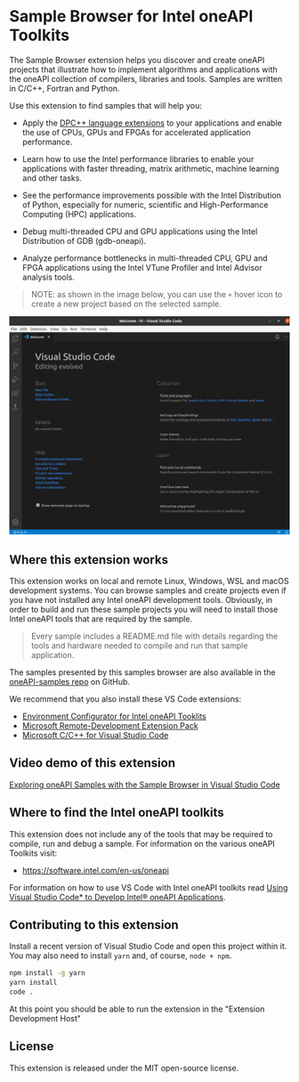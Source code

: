 # Sample Browser for Intel oneAPI Toolkits

The Sample Browser extension helps you discover and create oneAPI projects
that illustrate how to implement algorithms and applications with the oneAPI
collection of compilers, libraries and tools. Samples are written in C/C++,
Fortran and Python.

Use this extension to find samples that will help you:

* Apply the [DPC++ language extensions][dpcpp] to your applications and enable
  the use of CPUs, GPUs and FPGAs for accelerated application performance.

[dpcpp]: <https://spec.oneapi.io/versions/latest/elements/dpcpp/source/index.html>

* Learn how to use the Intel performance libraries to enable your applications
  with faster threading, matrix arithmetic, machine learning and other tasks.

* See the performance improvements possible with the Intel Distribution of
  Python, especially for numeric, scientific and High-Performance Computing
  (HPC) applications.

* Debug multi-threaded CPU and GPU applications using the Intel Distribution
  of GDB (gdb-oneapi).

* Analyze performance bottlenecks in multi-threaded CPU, GPU and FPGA
  applications using the Intel VTune Profiler and Intel Advisor analysis tools.

> NOTE: as shown in the image below, you can use the `+` hover icon to create
> a new project based on the selected sample.

![Gif of the extension in action](demo.gif)


## Where this extension works

This extension works on local and remote Linux, Windows, WSL and macOS
development systems. You can browse samples and create projects even if you
have not installed any Intel oneAPI development tools. Obviously, in order to
build and run these sample projects you will need to install those Intel
oneAPI tools that are required by the sample.

> Every sample includes a README.md file with details regarding the tools
> and hardware needed to compile and run that sample application.

The samples presented by this samples browser are also available in the
[oneAPI-samples repo](https://github.com/oneapi-src/oneAPI-samples) on GitHub.

We recommend that you also install these VS Code extensions:

* [Environment Configurator for Intel oneAPI Tooklits][env]
* [Microsoft Remote-Development Extension Pack][remote]
* [Microsoft C/C++ for Visual Studio Code][cpp]

[env]: <https://marketplace.visualstudio.com/items?itemName=intel-corporation.oneapi-environment-variables>
[remote]: <https://marketplace.visualstudio.com/items?itemName=ms-vscode-remote.vscode-remote-extensionpack>
[cpp]: <https://marketplace.visualstudio.com/items?itemName=ms-vscode.cpptools>

## Video demo of this extension

[Exploring oneAPI Samples with the Sample Browser in Visual Studio Code](https://youtu.be/hdpcNBB2aEU)


## Where to find the Intel oneAPI toolkits

This extension does not include any of the tools that may be required to
compile, run and debug a sample. For information on the various oneAPI
Toolkits visit:

* https://software.intel.com/en-us/oneapi

For information on how to use VS Code with Intel oneAPI toolkits read
[Using Visual Studio Code* to Develop Intel® oneAPI Applications][oneapi-toolkits].

[oneapi-toolkits]: <https://software.intel.com/content/www/us/en/develop/documentation/using-vs-code-with-intel-oneapi/top.html>


## Contributing to this extension

Install a recent version of Visual Studio Code and open this project within
it. You may also need to install `yarn` and, of course, `node + npm`.

```bash
npm install -g yarn
yarn install
code .
```

At this point you should be able to run the extension in the "Extension
Development Host"


## License

This extension is released under the MIT open-source license.
